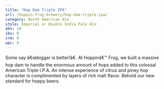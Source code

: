 ```yaml
---
title: "Hop Dam Triple IPA"
url: /hoppin-frog-brewery/hop-dam-triple-ipa/
category: North American Ale
style: Imperial or Double India Pale Ale
abv: 10
ibu: 0
srm: 0
upc: 0
---
```

Some say â€œbigger is better!â€. At Hoppinâ€™ Frog, we built a massive hop dam to handle the enormous amount of hops added to this colossal American Triple I.P.A. An intense experience of citrus and piney hop character is complimented by layers of rich malt flavor. Behold our new standard for hoppy beers.
